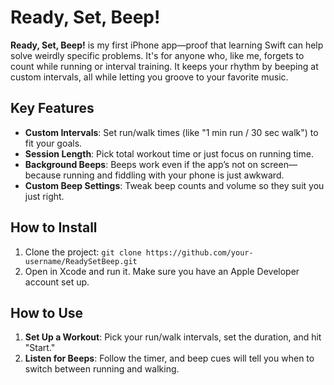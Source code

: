 # Ready, Set, Beep!

**Ready, Set, Beep!** is my first iPhone app—proof that learning Swift can help solve weirdly specific problems. It's for anyone who, like me, forgets to count while running or interval training. It keeps your rhythm by beeping at custom intervals, all while letting you groove to your favorite music.

## Key Features
- **Custom Intervals**: Set run/walk times (like "1 min run / 30 sec walk") to fit your goals.
- **Session Length**: Pick total workout time or just focus on running time.
- **Background Beeps**: Beeps work even if the app’s not on screen—because running and fiddling with your phone is just awkward.
- **Custom Beep Settings**: Tweak beep counts and volume so they suit you just right.

## How to Install
1. Clone the project: `git clone https://github.com/your-username/ReadySetBeep.git`
2. Open in Xcode and run it. Make sure you have an Apple Developer account set up. 

## How to Use
1. **Set Up a Workout**: Pick your run/walk intervals, set the duration, and hit "Start."
2. **Listen for Beeps**: Follow the timer, and beep cues will tell you when to switch between running and walking.

